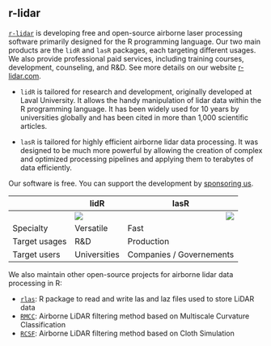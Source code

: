 ## r-lidar

[`r-lidar`](https://www.r-lidar.com/) is developing free and open-source airborne laser processing software primarily designed for the R programming language. Our two main products are the `lidR` and `lasR` packages, each targeting different usages. We also provide professional paid services, including training courses, development, counseling, and R&D. See more details on our website [r-lidar.com](https://www.r-lidar.com/).

- `lidR` is tailored for research and development, originally developed at Laval University. It allows the handy manipulation of lidar data within the R programming language. It has been widely used for 10 years by universities globally and has been cited in more than 1,000 scientific articles.

- `lasR` is tailored for highly efficient airborne lidar data processing. It was designed to be much more powerful by allowing the creation of complex and optimized processing pipelines and applying them to terabytes of data efficiently.

Our software is free. You can support the development by [sponsoring us](https://github.com/sponsors/Jean-Romain).
  
| | lidR | lasR |
|-------|----------|----------|
| | <img src="https://raw.githubusercontent.com/r-lidar/lidR/master/man/figures/logo200x231.png"/>  | <img src="https://raw.githubusercontent.com/r-lidar/lasR/main/man/figures/lasR200x231.png" align="right"/>  |
| Specialty | Versatile | Fast |
| Target usages | R&D | Production |
| Target users | Universities | Companies / Governements |

We also maintain other open-source projects for airborne lidar data processing in R:

- [`rlas`](https://github.com/r-lidar/rlas): R package to read and write las and laz files used to store LiDAR data
- [`RMCC`](https://github.com/r-lidar/RMCC): Airborne LiDAR filtering method based on Multiscale Curvature Classification
- [`RCSF`](https://github.com/r-lidar/RCSF): Airborne LiDAR filtering method based on Cloth Simulation
